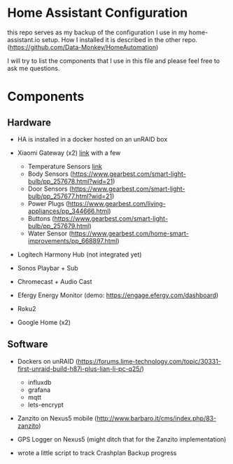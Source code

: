 # Home Assistant Configuration

this repo serves as my backup of the configuration I use in my home-assistant.io setup.
How I installed it is described in the other repo.
(https://github.com/Data-Monkey/HomeAutomation)

I will try to list the components that I use in this file and please feel free to ask me questions.

<h1>Components</h1>


<h2> Hardware </h2>

- HA is installed in a docker hosted on an unRAID box

- Xiaomi Gateway (x2)             [link](https://www.gearbest.com/living-appliances/pp_344667.html?wid=21)
  with a few
  - Temperature Sensors           [link](https://www.gearbest.com/living-appliances/pp_344665.html?wid=21)
  - Body Sensors                  (https://www.gearbest.com/smart-light-bulb/pp_257678.html?wid=21)
  - Door Sensors                  (https://www.gearbest.com/smart-light-bulb/pp_257677.html?wid=21)
  - Power Plugs                   (https://www.gearbest.com/living-appliances/pp_344666.html)
  - Buttons                       (https://www.gearbest.com/smart-light-bulb/pp_257679.html)
  - Water Sensor                  (https://www.gearbest.com/home-smart-improvements/pp_668897.html)

- Logitech Harmony Hub (not integrated yet)

- Sonos Playbar + Sub

- Chromecast + Audio Cast

- Efergy Energy Monitor           (demo: https://engage.efergy.com/dashboard)

- Roku2  

- Google Home (x2) 

<h2> Software </h2>

- Dockers on unRAID (https://forums.lime-technology.com/topic/30331-first-unraid-build-h87i-plus-lian-li-pc-q25/)
  - influxdb 
  - grafana
  - mqtt
  - lets-encrypt

- Zanzito on Nexus5 mobile (http://www.barbaro.it/cms/index.php/83-zanzito)

- GPS Logger on Nexus5  (might ditch that for the Zanzito implementation)

- wrote a little script to track Crashplan Backup progress


